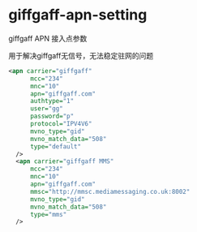 # giffgaff-apn-setting

giffgaff APN 接入点参数

用于解决giffgaff无信号，无法稳定驻网的问题

~~~xml
<apn carrier="giffgaff"
      mcc="234"
      mnc="10"
      apn="giffgaff.com"
      authtype="1"
      user="gg"
      password="p"
      protocol="IPV4V6"
      mvno_type="gid"
      mvno_match_data="508"
      type="default"
  />
  <apn carrier="giffgaff MMS"
      mcc="234"
      mnc="10"
      apn="giffgaff.com"
      mmsc="http://mmsc.mediamessaging.co.uk:8002"
      mvno_type="gid"
      mvno_match_data="508"
      type="mms"
  />
~~~
